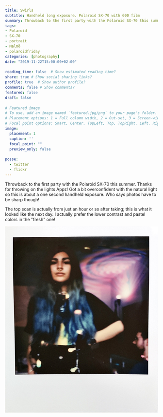 ```yaml
---
title: Swirls
subtitle: Handheld long exposure. Polaroid SX-70 with 600 film
summary: Throwback to the first party with the Polaroid SX-70 this summer. Thanks for throwing on the lights Appz! Got a bit overconfident with the natural light but who says photos have to be sharp anyway. #polaroidfriday
tags:
- Polaroid
- SX-70
- portrait
- Malmö
- polaroidfriday
categories: [photography]
date: "2019-11-22T15:00:00+02:00"

reading_time: false  # Show estimated reading time?
share: true # Show social sharing links?
profile: true  # Show author profile?
comments: false # Show comments?
featured: false
draft: false

# Featured image
# To use, add an image named `featured.jpg/png` to your page's folder.
# Placement options: 1 = Full column width, 2 = Out-set, 3 = Screen-width
# Focal point options: Smart, Center, TopLeft, Top, TopRight, Left, Right, BottomLeft, Bottom, BottomRight
image:
  placement: 1
  caption: ''
  focal_point: ""
  preview_only: false

posse:
  - twitter
  - flickr
---
```


Throwback to the first party with the Polaroid SX-70 this summer. Thanks for throwing on the lights Appz! Got a bit overconfident with the natural light so this is about a one second handheld exposure. Who says photos have to be sharp though!

The top scan is actually from just an hour or so after taking; this is what it looked like the next day. I actually prefer the lower contrast and pastel colors in the "fresh" one!

![](swirls2.jpg)

